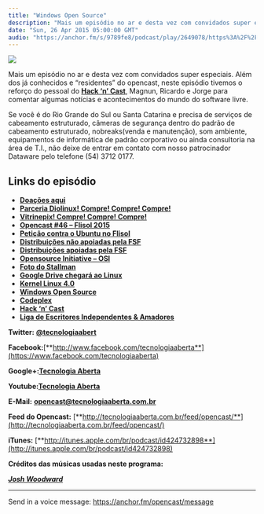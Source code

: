 ```yaml
---
title: "Windows Open Source"
description: "Mais um episódio no ar e desta vez com convidados super especiais. Além dos já conhecidos e “residentes” do opencast, neste episódio tivemos o reforço..."
date: "Sun, 26 Apr 2015 05:00:00 GMT"
audio: "https://anchor.fm/s/9789fe8/podcast/play/2649078/https%3A%2F%2Fd3ctxlq1ktw2nl.cloudfront.net%2Fproduction%2F2019-2-15%2F11361947-44100-2-1652fc8d7f82f.mp3"
---
```


![](https://d3sv2eduhewoas.cloudfront.net/episode/image/9355a84466534669ba27c62d04664c08.jpg)


Mais um episódio no ar e desta vez com convidados super especiais. Além dos já conhecidos e “residentes” do opencast, neste episódio tivemos o reforço do pessoal do [**Hack ‘n’ Cast**](http://mindbending.org/pt/category/hack-n-cast), Magnun, Ricardo e Jorge para comentar algumas notícias e acontecimentos do mundo do software livre.


Se você é do Rio Grande do Sul ou Santa Catarina e precisa de serviços de cabeamento estruturado, câmeras de segurança dentro do padrão de cabeamento estruturado, nobreaks(venda e manutenção), som ambiente, equipamentos de informática de padrão corporativo ou ainda consultoria na área de T.I., não deixe de entrar em contato com nosso patrocinador Dataware pelo telefone (54) 3712 0177.


**Links do episódio**
---------------------


* [**Doações aqui**](http://tecnologiaaberta.com.br/colaborar/)
* [**Parceria Diolinux! Compre! Compre! Compre!**](http://tecnologiaaberta.com.br/2015/04/parceria-diostore/)
* [**Vitrinepix! Compre! Compre! Compre!**](http://www.vitrinepix.com.br/ubuntero)
* [**Opencast #46 – Flisol 2015**](http://tecnologiaaberta.com.br/2015/04/opencast-46-flisol-2015/)
* [**Petição contra o Ubuntu no Flisol**](http://www.anahuac.eu/flisol/)
* [**Distribuições não apoiadas pela FSF**](https://www.gnu.org/distros/common-distros.html)
* [**Distribuições apoiadas pela FSF**](https://www.gnu.org/distros/free-distros.html)
* [**Opensource Initiative – OSI**](http://opensource.org/)
* [**Foto do Stallman**](http://shop.fsf.org/product/signed-rms-photo-print/)
* [**Google Drive chegará ao Linux**](http://www.diolinux.com.br/2015/04/google-drive-chegara-ao-linux.html)
* [**Kernel Linux 4.0**](http://www.diolinux.com.br/2015/04/kernel-linux-4-novidades-e-instacao.html)
* [**Windows Open Source**](http://www.diolinux.com.br/2015/04/microsoft-windows-open-source.html)
* [**Codeplex**](https://www.codeplex.com/)
* [**Hack ‘n’ Cast**](http://mindbending.org/pt/category/hack-n-cast)
* [**Liga de Escritores Independentes & Amadores**](https://medium.com/l-e-i-a)


**Twitter:** [**@tecnologiaabert**](http://twitter.com/tecnologiaabert)


**Facebook:**[**http://www.facebook.com/tecnologiaaberta**](https://www.facebook.com/tecnologiaaberta)


**Google+:**[**Tecnologia Aberta**](https://plus.google.com/u/0/b/114491525240353631044/114491525240353631044/about)


**Youtube:**[**Tecnologia Aberta**](http://youtube.com/tecnologiaaberta)


**E-Mail:** [**opencast@tecnologiaaberta.com.br**](mailto:opencast@tecnologiaaberta.com.br)


**Feed do Opencast:** [**http://tecnologiaaberta.com.br/feed/opencast/**](http://tecnologiaaberta.com.br/feed/opencast/)


**iTunes:** [**http://itunes.apple.com/br/podcast/id424732898**](http://itunes.apple.com/br/podcast/id424732898)


**Créditos das músicas usadas neste programa:**  

[***Josh Woodward***](http://joshwoodward.com/)



--- 

Send in a voice message: https://anchor.fm/opencast/message